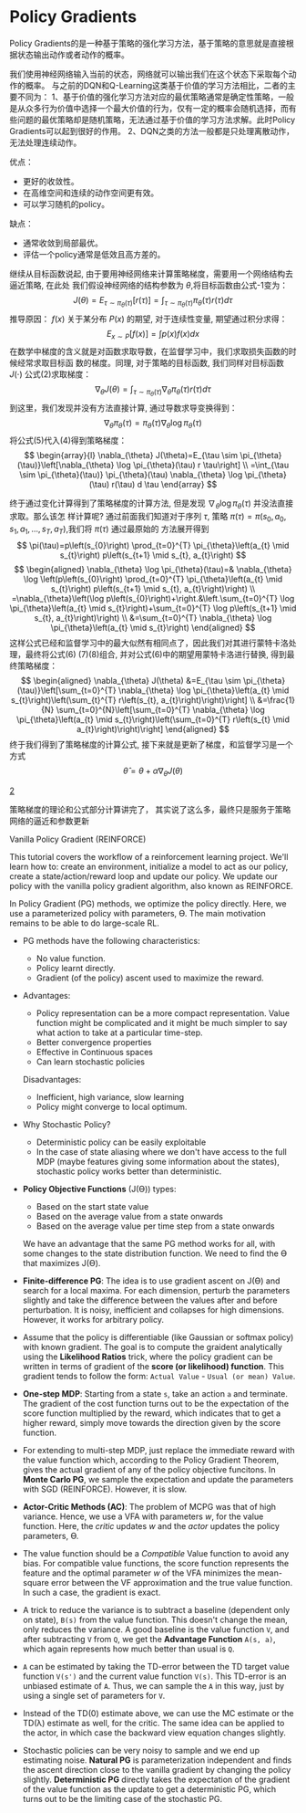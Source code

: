 

<!--
 * @version:
 * @Author:  StevenJokess https://github.com/StevenJokess
 * @Date: 2020-12-17 18:03:50
 * @LastEditors:  StevenJokess https://github.com/StevenJokess
 * @LastEditTime: 2020-12-25 01:58:51
 * @Description:
 * @TODO::
 * @Reference:https://blog.csdn.net/weixin_44791964/article/details/99679223
 * https://github.com/bentrevett/pytorch-rl
 * https://github.com/dalmia/David-Silver-Reinforcement-learning/tree/master/Week%207%20-%20Policy%20Gradient%20Methods
 * https://github.com/applenob/rl_learn/blob/master/class_note.ipynb
-->

# Policy Gradients

Policy Gradients的是一种基于策略的强化学习方法，基于策略的意思就是直接根据状态输出动作或者动作的概率。



我们使用神经网络输入当前的状态，网络就可以输出我们在这个状态下采取每个动作的概率。
与之前的DQN和Q-Learning这类基于价值的学习方法相比，二者的主要不同为：
1、基于价值的强化学习方法对应的最优策略通常是确定性策略，一般是从众多行为价值中选择一个最大价值的行为，仅有一定的概率会随机选择，而有些问题的最优策略却是随机策略，无法通过基于价值的学习方法求解。此时Policy Gradients可以起到很好的作用。
2、DQN之类的方法一般都是只处理离散动作，无法处理连续动作。

优点：

- 更好的收敛性。
- 在高维空间和连续的动作空间更有效。
- 可以学习随机的policy。

缺点：

- 通常收敛到局部最优。
- 评估一个policy通常是低效且高方差的。


继续从目标函数说起, 由于要用神经网络来计算策略梯度，需要用一个网络结构去逼近策略, 在此处 我们假设神经网络的结构参数为 $\theta$,将目标函数由公式-1变为：
$$
J(\theta)=E_{\tau \sim \pi_{\theta}(\tau)}[r(\tau)]=\int_{\tau \sim \pi_{\theta}(\tau)} \pi_{\theta}(\tau) r(\tau) d \tau
$$
推导原因： $f(x)$ 关于某分布 $P(x)$ 的期望, 对于连续性变量, 期望通过积分求得：
$$
E_{x \sim P}[f(x)]=\int p(x) f(x) d x
$$
在数学中梯度的含义就是对函数求取导数，在监督学习中，我们求取损失函数的时候经常求取目标函 数的梯度。同理, 对于策略的目标函数, 我们同样对目标函数 $J(\cdot)$ 公式(2)求取梯度：
$$
\nabla_{\theta} J(\theta)=\int_{\tau \sim \pi_{\theta}(\tau)} \nabla_{\theta} \pi_{\theta}(\tau) r(\tau) d \tau
$$
到这里，我们发现并没有方法直接计算, 通过导数求导变换得到：
$$
\nabla_{\theta} \pi_{\theta}(\tau)=\pi_{\theta}(\tau) \nabla_{\theta} \log \pi_{\theta}(\tau)
$$
将公式(5)代入(4)得到策略梯度：
$$
\begin{array}{l}
\nabla_{\theta} J(\theta)=E_{\tau \sim \pi_{\theta}(\tau)}\left[\nabla_{\theta} \log \pi_{\theta}(\tau) r \tau\right] \\
=\int_{\tau \sim \pi_{\theta}(\tau)} \pi_{\theta}(\tau) \nabla_{\theta} \log \pi_{\theta}(\tau) r(\tau) d \tau
\end{array}
$$

终于通过变化计算得到了策略梯度的计算方法, 但是发现 $\nabla_{\theta} \log \pi_{\theta}(\tau)$ 并没法直接求取。那么该怎 样计算呢? 通过前面我们知道对于序列 $\tau,$ 策略 $\pi(\tau)=\pi\left(s_{0}, a_{0}, s_{1}, a_{1}, \ldots, s_{T}, a_{T}\right)$,我们将 $\pi(\tau)$ 通过最原始的 方法展开得到
$$
\pi(\tau)=p\left(s_{0}\right) \prod_{t=0}^{T} \pi_{\theta}\left(a_{t} \mid s_{t}\right) p\left(s_{t+1} \mid s_{t}, a_{t}\right)
$$
$$
\begin{aligned}
\nabla_{\theta} \log \pi_{\theta}(\tau)=& \nabla_{\theta} \log \left(p\left(s_{0}\right) \prod_{t=0}^{T} \pi_{\theta}\left(a_{t} \mid s_{t}\right) p\left(s_{t+1} \mid s_{t}, a_{t}\right)\right) \\
=\nabla_{\theta}\left(\log p\left(s_{0}\right)+\right.&\left.\sum_{t=0}^{T} \log \pi_{\theta}\left(a_{t} \mid s_{t}\right)+\sum_{t=0}^{T} \log p\left(s_{t+1} \mid s_{t}, a_{t}\right)\right) \\
&=\sum_{t=0}^{T} \nabla_{\theta} \log \pi_{\theta}\left(a_{t} \mid s_{t}\right)
\end{aligned}
$$
这样公式已经和监督学习中的最大似然有相同点了，因此我们对其进行蒙特卡洛处理，最终将公式(6)
(7)(8)组合, 并对公式(6)中的期望用蒙特卡洛进行替换, 得到最终策略梯度：
$$
\begin{aligned}
\nabla_{\theta} J(\theta) &=E_{\tau \sim \pi_{\theta}(\tau)}\left[\sum_{t=0}^{T} \nabla_{\theta} \log \pi_{\theta}\left(a_{t} \mid s_{t}\right)\left(\sum_{t}^{T} r\left(s_{t}, a_{t}\right)\right)\right] \\
&=\frac{1}{N} \sum_{t=0}^{N}\left[\sum_{t=0}^{T} \nabla_{\theta} \log \pi_{\theta}\left(a_{t} \mid s_{t}\right)\left(\sum_{t=0}^{T} r\left(s_{t} \mid a_{t}\right)\right)\right]
\end{aligned}
$$
终于我们得到了策略梯度的计算公式, 接下来就是更新了梯度，和监督学习是一个方式
$$
\hat{\theta}=\theta+\alpha \nabla_{\theta} J(\theta)
$$

[2]

策略梯度的理论和公式部分计算讲完了，
其实说了这么多，最终只是服务于策略网络的逼近和参数更新



Vanilla Policy Gradient (REINFORCE)

This tutorial covers the workflow of a reinforcement learning project. We'll learn how to: create an environment, initialize a model to act as our policy, create a state/action/reward loop and update our policy. We update our policy with the vanilla policy gradient algorithm, also known as REINFORCE.

In Policy Gradient (PG) methods, we optimize the policy directly. Here, we use a parameterized policy with parameters, ϴ. The main motivation remains to be able to do large-scale RL.

- PG methods have the following characteristics:
  - No value function.
  - Policy learnt directly.
  - Gradient (of the policy) ascent used to maximize the reward.

- Advantages:
  - Policy representation can be a more compact representation. Value function might be complicated and it might be much simpler to say what action to take at a particular time-step.
  - Better convergence properties
  - Effective in Continuous spaces
  - Can learn stochastic policies

  Disadvantages:
  - Inefficient, high variance, slow learning
  - Policy might converge to local optimum.

- Why Stochastic Policy?
  - Deterministic policy can be easily exploitable
  - In the case of state aliasing where we don't have access to the full MDP (maybe features giving some information about the states), stochastic policy works better than deterministic.

- **Policy Objective Functions** (J(ϴ)) types:
  - Based on the start state value
  - Based on the average value from a state onwards
  - Based on the average value per time step from a state onwards

  We have an advantage that the same PG method works for all, with some changes to the state distribution function. We need to find the ϴ that maximizes J(ϴ).

- **Finite-difference PG**: The idea is to use gradient ascent on J(ϴ) and search for a local maxima. For each dimension, perturb the parameters slightly and take the difference between the values after and before perturbation. It is noisy, inefficient and collapses for high dimensions. However, it works for arbitrary policy.

- Assume that the policy is differentiable (like Gaussian or softmax policy) with known gradient. The goal is to compute the graident analytically using the **Likelihood Ratios** trick, where the policy gradient can be written in terms of gradient of the **score (or likelihood) function**. This gradient tends to follow the form: `Actual Value` - `Usual (or mean) Value`.

- **One-step MDP**: Starting from a state `s`, take an action `a` and terminate. The gradient of the cost function turns out to be the expectation of the score function multiplied by the reward, which indicates that to get a higher reward, simply move towards the direction given by the score function.

- For extending to multi-step MDP, just replace the immediate reward with the value function which, according to the Policy Gradient Theorem, gives the actual gradient of any of the policy objective funcitons. In **Monte Carlo PG**, we sample the expectation and update the parameters with SGD (REINFORCE). However, it is slow.

- **Actor-Critic Methods (AC)**: The problem of MCPG was that of high variance. Hence, we use a VFA with parameters *w*, for the value function. Here, the *critic* updates *w* and the *actor* updates the policy parameters, ϴ.

- The value function should be a *Compatible* Value function to avoid any bias. For compatible value functions, the score function represents the feature and the optimal parameter *w* of the VFA minimizes the mean-square error between the VF approximation and the true value function. In such a case, the gradient is exact.

- A trick to reduce the variance is to subtract a baseline (dependent only on state), `B(s)` from the value function. This doesn't change the mean, only reduces the variance. A good baseline is the value function `V`, and after subtracting `V` from `Q`, we get the **Advantage Function** `A(s, a)`, which again represents how much better than usual is `Q`.

- `A` can be estimated by taking the TD-error between the TD target value function `V(s')` and the current value function `V(s)`. This TD-error is an unbiased estimate of `A`. Thus, we can sample the `A` in this way, just by using a single set of parameters for `V`.

- Instead of the TD(0) estimate above, we can use the MC estimate or the TD(λ) estimate as well, for the critic. The same idea can be applied to the actor, in which case the backward view equation changes slightly.

- Stochastic policies can be very noisy to sample and we end up estimating noise. **Natural PG** is parameterization independent and finds the ascent direction close to the vanilla gradient by changing the policy slightly. **Deterministic PG** directly takes the expectation of the gradient of the value function as the update to get a deterministic PG, which turns out to be the limiting case of the stochastic PG.

[2]: https://blog.csdn.net/gsww404/article/details/80705950
